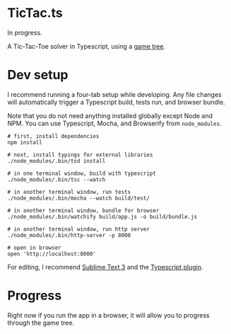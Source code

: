 # TicTac.ts

In progress.

A Tic-Tac-Toe solver in Typescript, using a
[game tree](https://en.wikipedia.org/wiki/Game_tree).

# Dev setup

I recommend running a four-tab setup while developing. Any file changes
will automatically trigger a Typescript build, tests run, and browser bundle.

Note that you do not need anything installed globally except Node and NPM.
You can use Typescript, Mocha, and Browserify from `node_modules`.

```
# first, install dependencies
npm install

# next, install typings for external libraries
./node_modules/.bin/tsd install

# in one terminal window, build with typescript
./node_modules/.bin/tsc --watch

# in another terminal window, run tests
./node_modules/.bin/mocha --watch build/test/

# in another terminal window, bundle for browser
./node_modules/.bin/watchify build/app.js -o build/bundle.js

# in another terminal window, run http server
./node_modules/.bin/http-server -p 8000

# open in browser
open 'http://localhost:8000'
```

For editing, I recommend [Sublime Text 3](https://www.sublimetext.com/3)
and the
[Typescript plugin](https://github.com/Microsoft/TypeScript-Sublime-Plugin).

# Progress

Right now if you run the app in a browser, it will allow you to progress
through the game tree.

